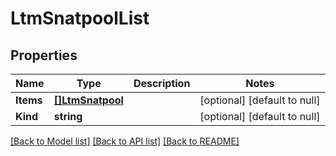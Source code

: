 # LtmSnatpoolList

## Properties
Name | Type | Description | Notes
------------ | ------------- | ------------- | -------------
**Items** | [**[]LtmSnatpool**](ltm_snatpool.md) |  | [optional] [default to null]
**Kind** | **string** |  | [optional] [default to null]

[[Back to Model list]](../README.md#documentation-for-models) [[Back to API list]](../README.md#documentation-for-api-endpoints) [[Back to README]](../README.md)


